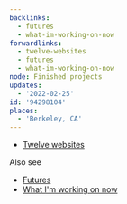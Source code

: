 ```yaml
---
backlinks:
  - futures
  - what-im-working-on-now
forwardlinks:
  - twelve-websites
  - futures
  - what-im-working-on-now
node: Finished projects
updates:
  - '2022-02-25'
id: '94298104'
places:
  - 'Berkeley, CA'
---
```

- [Twelve websites](twelve-websites.md)

Also see 

- [Futures](futures.md)
- [What I'm working on now](what-im-working-on-now.md)

